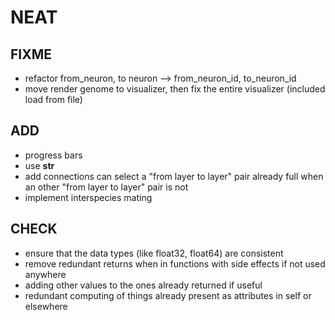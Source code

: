 # NEAT

## FIXME

- refactor from_neuron, to neuron --> from_neuron_id, to_neuron_id
- move render genome to visualizer, then fix the entire visualizer (included load from file)

## ADD

- progress bars
- use __str__
- add connections can select a "from layer to layer" pair already full when an other "from layer to layer" pair is not
- implement interspecies mating

## CHECK

- ensure that the data types (like float32, float64) are consistent
- remove redundant returns when in functions with side effects if not used anywhere
- adding other values to the ones already returned if useful
- redundant computing of things already present as attributes in self or elsewhere
